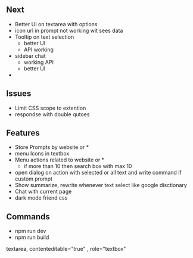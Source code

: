 ## Next
- Better UI on textarea with options
- icon url in prompt not working wit sees data
- Tooltip on text selection
  - better UI
  - API working
- sidebar chat
  - working API
  - better UI
-

## Issues
- Limit CSS scope to extention
- respondse with double qutoes

## Features
- Store Prompts by website or *
- menu Icons in textbox
- Menu actions related to website or *
  - if more than 10 then search box with max 10
- open dialog on  action with selected or all text and write command if custom prompt
- Show summarize, rewrite whenever text select like google disctionary
- Chat with current page
- dark mode friend css

## Commands
- npm run dev
- npm run build

textarea, contenteditable="true" , role="textbox"
